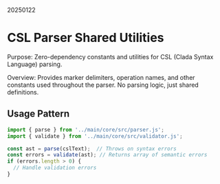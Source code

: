 20250122

# CSL Parser Shared Utilities

Purpose: Zero-dependency constants and utilities for CSL (Clada Syntax Language) parsing.

Overview: Provides marker delimiters, operation names, and other constants used throughout the parser. No parsing logic, just shared definitions.

## Usage Pattern

```javascript
import { parse } from '../main/core/src/parser.js';
import { validate } from '../main/core/src/validator.js';

const ast = parse(cslText);  // Throws on syntax errors
const errors = validate(ast); // Returns array of semantic errors
if (errors.length > 0) {
  // Handle validation errors
}
```